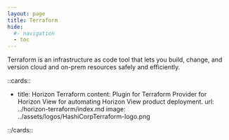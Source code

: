 ```yaml
---
layout: page
title: Terraform
hide:
  #- navigation
  - toc
---
```


Terraform is an infrastructure as code tool that lets you build, change, and version cloud and on-prem resources safely and efficiently.

::cards::

- title: Horizon Terraform
  content: Plugin for Terraform Provider for Horizon View for automating Horizon View product deployment.
  url: ../horizon-terraform/index.md
  image: ../assets/logos/HashiCorpTerraform-logo.png

::/cards::
